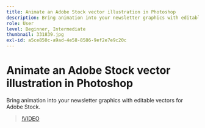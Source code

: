 ```yaml
---
title: Animate an Adobe Stock vector illustration in Photoshop
description: Bring animation into your newsletter graphics with editable vectors for Adobe Stock
role: User
level: Beginner, Intermediate
thumbnail: 331839.jpg
exl-id: a5ce850c-a9ad-4e58-8586-9ef2e7e9c20c
---
```

# Animate an Adobe Stock vector illustration in Photoshop

Bring animation into your newsletter graphics with editable vectors for Adobe Stock.

>[!VIDEO](https://video.tv.adobe.com/v/331839?hidetitle=true)
